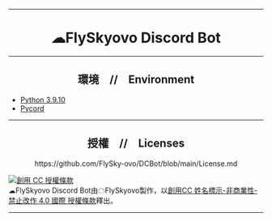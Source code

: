 ***
<h1 align="center"><strong>☁FlySkyovo Discord Bot</strong></h1>

***

<h2 align="center"><strong>環境　//　Environment</strong></h2>

- [Python 3.9.10](https://www.python.org/downloads/release/python-3910/)
- [Pycord](https://pycord.dev/)

***

<h2 align="center"><strong>授權　//　Licenses</strong></h2>

<p align="center">https://github.com/FlySky-ovo/DCBot/blob/main/License.md</p>

<a rel="license" href="http://creativecommons.org/licenses/by-nc-nd/4.0/"><img alt="創用 CC 授權條款" style="border-width:0" src="https://i.creativecommons.org/l/by-nc-nd/4.0/88x31.png" /></a><br /><span xmlns:dct="http://purl.org/dc/terms/" property="dct:title">☁FlySkyovo Discord Bot</span>由<span xmlns:cc="http://creativecommons.org/ns#" property="cc:attributionName">☁FlySkyovo</span>製作，以<a rel="license" href="http://creativecommons.org/licenses/by-nc-nd/4.0/">創用CC 姓名標示-非商業性-禁止改作 4.0 國際 授權條款</a>釋出。
***
